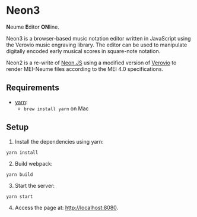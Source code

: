 Neon3
=====

**N**eume **E**ditor **ON**line.


Neon3 is a browser-based music notation editor written in JavaScript using the Verovio music engraving library. The editor can be used to manipulate digitally encoded early musical scores in square-note notation.


Neon2 is a re-write of [Neon.JS](https://github.com/DDMAL/Neon.js) using a modified version of [Verovio](https://github.com/DDMAL/verovio) to render MEI-Neume files according to the MEI 4.0 specifications. 


Requirements
------------
 * [yarn](https://yarnpkg.com/en/docs/install): 
    * `brew install yarn` on Mac

Setup
-----

1. Install the dependencies using yarn:
```
yarn install
```

2. Build webpack:
```
yarn build
```

3. Start the server:
```
yarn start
```

4. Access the page at: <http://localhost:8080>.
